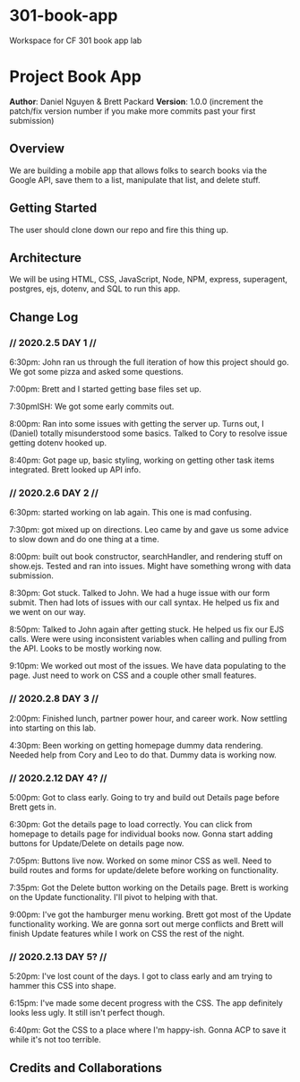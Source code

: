 # 301-book-app
Workspace for CF 301 book app lab

# Project Book App

**Author**: Daniel Nguyen & Brett Packard
**Version**: 1.0.0 (increment the patch/fix version number if you make more commits past your first submission)

## Overview
We are building a mobile app that allows folks to search books via the Google API, save them to a list, manipulate that list, and delete stuff.

## Getting Started
The user should clone down our repo and fire this thing up.

## Architecture
We will be using HTML, CSS, JavaScript, Node, NPM, express, superagent, postgres, ejs, dotenv, and SQL to run this app.

## Change Log
### // 2020.2.5 DAY 1 //
6:30pm: John ran us through the full iteration of how this project should go. We got some pizza and asked some questions.

7:00pm: Brett and I started getting base files set up. 

7:30pmISH: We got some early commits out. 

8:00pm: Ran into some issues with getting the server up. Turns out, I (Daniel) totally misunderstood some basics. Talked to Cory to resolve issue getting dotenv hooked up.

8:40pm: Got page up, basic styling, working on getting other task items integrated. Brett looked up API info.

### // 2020.2.6 DAY 2 //

6:30pm: started working on lab again. This one is mad confusing.

7:30pm: got mixed up on directions. Leo came by and gave us some advice to slow down and do one thing at a time.

8:00pm: built out book constructor, searchHandler, and rendering stuff on show.ejs. Tested and ran into issues. Might have something wrong with data submission.

8:30pm: Got stuck. Talked to John. We had a huge issue with our form submit. Then had lots of issues with our call syntax. He helped us fix and we went on our way.

8:50pm: Talked to John again after getting stuck. He helped us fix our EJS calls. Were were using inconsistent variables when calling and pulling from the API. Looks to be mostly working now.

9:10pm: We worked out most of the issues. We have data populating to the page. Just need to work on CSS and a couple other small features.

### // 2020.2.8 DAY 3 //

2:00pm: Finished lunch, partner power hour, and career work. Now settling into starting on this lab. 

4:30pm: Been working on getting homepage dummy data rendering. Needed help from Cory and Leo to do that. Dummy data is working now. 

### // 2020.2.12 DAY 4? //
 
5:00pm: Got to class early. Going to try and build out Details page before Brett gets in.

6:30pm: Got the details page to load correctly. You can click from homepage to details page for individual books now. Gonna start adding buttons for Update/Delete on details page now.

7:05pm: Buttons live now. Worked on some minor CSS as well. Need to build routes and forms for update/delete before working on functionality.

7:35pm: Got the Delete button working on the Details page. Brett is working on the Update functionality. I'll pivot to helping with that.

9:00pm: I've got the hamburger menu working. Brett got most of the Update functionality working. We are gonna sort out merge conflicts and Brett will finish Update features while I work on CSS the rest of the night.

### // 2020.2.13 DAY 5? //

5:20pm: I've lost count of the days. I got to class early and am trying to hammer this CSS into shape. 

6:15pm: I've made some decent progress with the CSS. The app definitely looks less ugly. It still isn't perfect though.

6:40pm: Got the CSS to a place where I'm happy-ish. Gonna ACP to save it while it's not too terrible.

## Credits and Collaborations
<!-- Give credit (and a link) to other people or resources that helped you build this application. -->
